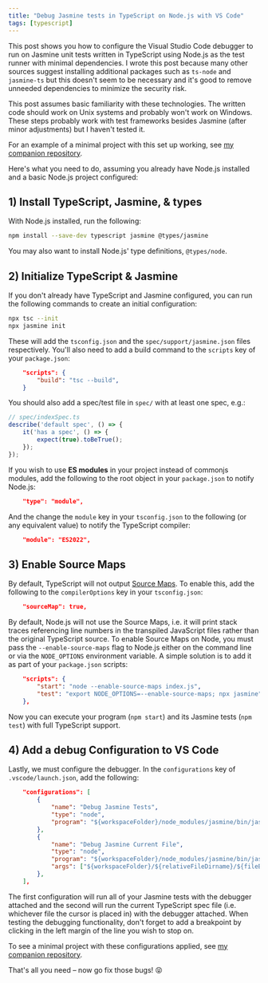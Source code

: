```yaml
---
title: "Debug Jasmine tests in TypeScript on Node.js with VS Code"
tags: [typescript]
---
```

This post shows you how to configure the Visual Studio Code debugger to run on Jasmine unit tests written in TypeScript using Node.js as the test runner with minimal dependencies. I wrote this post because many other sources suggest installing additional packages such as `ts-node` and `jasmine-ts` but this doesn't seem to be necessary and it's good to remove unneeded dependencies to minimize the security risk.

This post assumes basic familiarity with these technologies. The written code should work on Unix systems and probably won't work on Windows. These steps probably work with test frameworks besides Jasmine (after minor adjustments) but I haven't tested it.

For an example of a minimal project with this set up working, see [my companion repository][mvp].

Here's what you need to do, assuming you already have Node.js installed and a basic Node.js project configured:

## 1) Install TypeScript, Jasmine, & types
With Node.js installed, run the following:
```sh
npm install --save-dev typescript jasmine @types/jasmine
```

You may also want to install Node.js' type definitions, `@types/node`.

## 2) Initialize TypeScript & Jasmine
If you don't already have TypeScript and Jasmine configured, you can run the following commands to create an initial configuration:
```sh
npx tsc --init
npx jasmine init
```

These will add the `tsconfig.json` and the `spec/support/jasmine.json` files respectively. You'll also need to add a build command to the `scripts` key of your `package.json`:
```json
    "scripts": {
        "build": "tsc --build",
    }
```

You should also add a spec/test file in `spec/` with at least one spec, e.g.:
```typescript
// spec/indexSpec.ts
describe('default spec', () => {
    it('has a spec', () => {
        expect(true).toBeTrue();
    });
});
```

If you wish to use **ES modules** in your project instead of commonjs modules, add the following to the root object in your `package.json` to notify Node.js:
```json
    "type": "module",
```

And the change the `module` key in your `tsconfig.json` to the following (or any equivalent value) to notify the TypeScript compiler:
```json
    "module": "ES2022",
```

## 3) Enable Source Maps
By default, TypeScript will not output [Source Maps][source maps]. To enable this, add the following to the `compilerOptions` key in your `tsconfig.json`:
```json
    "sourceMap": true,
```

By default, Node.js will not use the Source Maps, i.e. it will print stack traces referencing line numbers in the transpiled JavaScript files rather than the original TypeScript source. To enable Source Maps on Node, you must pass the `--enable-source-maps` flag to Node.js either on the command line or via the `NODE_OPTIONS` environment variable. A simple solution is to add it as part of your `package.json` scripts:
```json
    "scripts": {
        "start": "node --enable-source-maps index.js",
        "test": "export NODE_OPTIONS=--enable-source-maps; npx jasmine",
    },
```

Now you can execute your program (`npm start`) and its Jasmine tests (`npm test`) with full TypeScript support.

## 4) Add a debug Configuration to VS Code
Lastly, we must configure the debugger. In the `configurations` key of `.vscode/launch.json`, add the following:
```json
    "configurations": [
        {
            "name": "Debug Jasmine Tests",
            "type": "node",
            "program": "${workspaceFolder}/node_modules/jasmine/bin/jasmine.js",
        },
        {
            "name": "Debug Jasmine Current File",
            "type": "node",
            "program": "${workspaceFolder}/node_modules/jasmine/bin/jasmine.js",
            "args": ["${workspaceFolder}/${relativeFileDirname}/${fileBasenameNoExtension}.js"],
        },
    ],
```

The first configuration will run all of your Jasmine tests with the debugger attached and the second will run the current TypeScript spec file (i.e. whichever file the cursor is placed in) with the debugger attached. When testing the debugging functionality, don't forget to add a breakpoint by clicking in the left margin of the line you wish to stop on.

To see a minimal project with these configurations applied, see [my companion repository][mvp].

That's all you need – now go fix those bugs! 😝

[mvp]: https://github.com/mcomella/vscode-debugger-tsjasminenode
[source maps]: https://en.wikipedia.org/wiki/Minification_(programming)#Source_mapping
